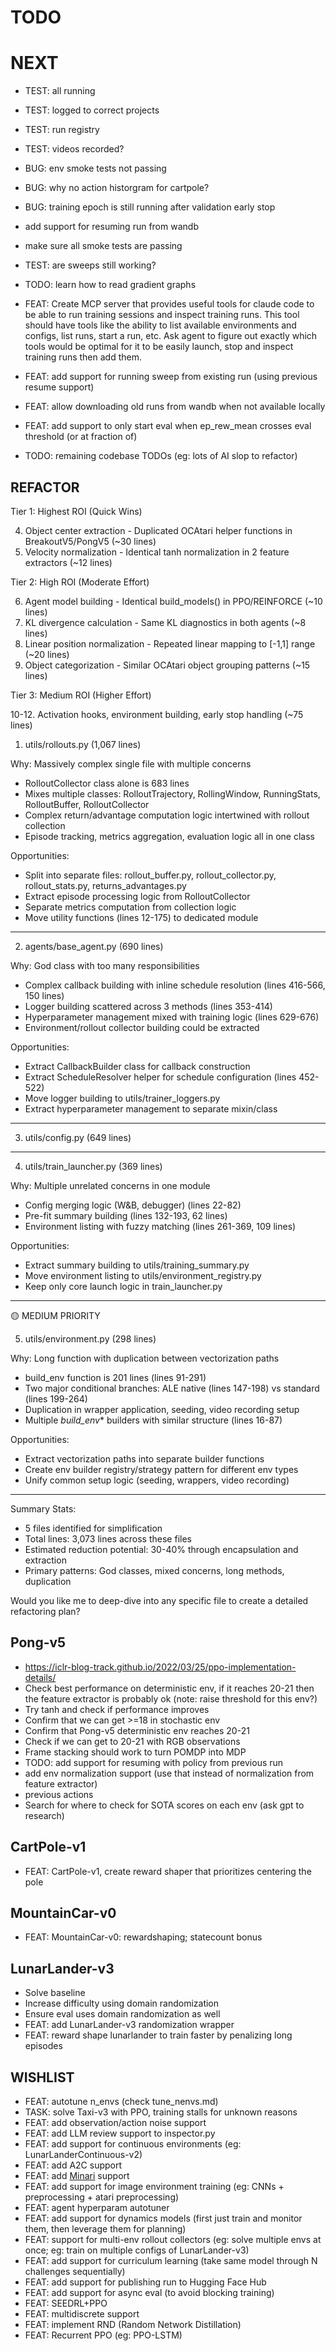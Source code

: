 # TODO

# NEXT

- TEST: all running
- TEST: logged to correct projects
- TEST: run registry
- TEST: videos recorded?
- BUG: env smoke tests not passing
- BUG: why no action historgram for cartpole?
- BUG: training epoch is still running after validation early stop

- add support for resuming run from wandb
- make sure all smoke tests are passing
- TEST: are sweeps still working?
- TODO: learn how to read gradient graphs
- FEAT: Create MCP server that provides useful tools for claude code to be able to run training sessions and inspect training runs. This tool should have tools like the ability to list available environments and configs, list runs, start a run, etc. Ask agent to figure out exactly which tools would be optimal for it to be easily launch, stop and inspect training runs then add them.
- FEAT: add support for running sweep from existing run (using previous resume support)
- FEAT: allow downloading old runs from wandb when not available locally
- FEAT: add support to only start eval when ep_rew_mean crosses eval threshold (or at fraction of)
- TODO: remaining codebase TODOs (eg: lots of AI slop to refactor)

## REFACTOR

Tier 1: Highest ROI (Quick Wins)

4. Object center extraction - Duplicated OCAtari helper functions in BreakoutV5/PongV5 (~30 lines)
5. Velocity normalization - Identical tanh normalization in 2 feature extractors (~12 lines)

Tier 2: High ROI (Moderate Effort)

6. Agent model building - Identical build_models() in PPO/REINFORCE (~10 lines)
7. KL divergence calculation - Same KL diagnostics in both agents (~8 lines)
8. Linear position normalization - Repeated linear mapping to [-1,1] range (~20 lines)
9. Object categorization - Similar OCAtari object grouping patterns (~15 lines)

Tier 3: Medium ROI (Higher Effort)

10-12. Activation hooks, environment building, early stop handling (~75 lines)

1. utils/rollouts.py (1,067 lines)

Why: Massively complex single file with
multiple concerns
- RolloutCollector class alone is 683 lines
- Mixes multiple classes: RolloutTrajectory,
RollingWindow, RunningStats, RolloutBuffer,
RolloutCollector
- Complex return/advantage computation logic
intertwined with rollout collection
- Episode tracking, metrics aggregation,
evaluation logic all in one class

Opportunities:
- Split into separate files:
rollout_buffer.py, rollout_collector.py,
rollout_stats.py, returns_advantages.py
- Extract episode processing logic from
RolloutCollector
- Separate metrics computation from
collection logic
- Move utility functions (lines 12-175) to
dedicated module

---
2. agents/base_agent.py (690 lines)

Why: God class with too many
responsibilities
- Complex callback building with inline
schedule resolution (lines 416-566, 150 
lines)
- Logger building scattered across 3 methods
(lines 353-414)
- Hyperparameter management mixed with
training logic (lines 629-676)
- Environment/rollout collector building
could be extracted

Opportunities:
- Extract CallbackBuilder class for callback
construction
- Extract ScheduleResolver helper for
schedule configuration (lines 452-522)
- Move logger building to
utils/trainer_loggers.py
- Extract hyperparameter management to
separate mixin/class

---
3. utils/config.py (649 lines)
---
4. utils/train_launcher.py (369 lines)

Why: Multiple unrelated concerns in one
module
- Config merging logic (W&B, debugger)
(lines 22-82)
- Pre-fit summary building (lines 132-193,
62 lines)
- Environment listing with fuzzy matching
(lines 261-369, 109 lines)

Opportunities:
- Extract summary building to
utils/training_summary.py
- Move environment listing to
utils/environment_registry.py
- Keep only core launch logic in
train_launcher.py

---
🟡 MEDIUM PRIORITY

5. utils/environment.py (298 lines)

Why: Long function with duplication between
vectorization paths
- build_env function is 201 lines (lines
91-291)
- Two major conditional branches: ALE native
(lines 147-198) vs standard (lines 199-264)
- Duplication in wrapper application,
seeding, video recording setup
- Multiple _build_env_* builders with
similar structure (lines 16-87)

Opportunities:
- Extract vectorization paths into separate
builder functions
- Create env builder registry/strategy
pattern for different env types
- Unify common setup logic (seeding,
wrappers, video recording)

---
Summary Stats:

- 5 files identified for simplification
- Total lines: 3,073 lines across these
files
- Estimated reduction potential: 30-40%
through encapsulation and extraction
- Primary patterns: God classes, mixed
concerns, long methods, duplication

Would you like me to deep-dive into any
specific file to create a detailed
refactoring plan?

## Pong-v5

- https://iclr-blog-track.github.io/2022/03/25/ppo-implementation-details/
- Check best performance on deterministic env, if it reaches 20-21 then the feature extractor is probably ok (note: raise threshold for this env?)
- Try tanh and check if performance improves
- Confirm that we can get >=18 in stochastic env
- Confirm that Pong-v5 deterministic env reaches 20-21
- Check if we can get to 20-21 with RGB observations
- Frame stacking should work to turn POMDP into MDP
- TODO: add support for resuming with policy from previous run
- add env normalization support (use that instead of normalization from feature extractor)
- previous actions
- Search for where to check for SOTA scores on each env (ask gpt to research)

## CartPole-v1

- FEAT: CartPole-v1, create reward shaper that prioritizes centering the pole

## MountainCar-v0

- FEAT: MountainCar-v0: rewardshaping; statecount bonus

## LunarLander-v3

- Solve baseline
- Increase difficulty using domain randomization
- Ensure eval uses domain randomization as well
- FEAT: add LunarLander-v3 randomization wrapper
- FEAT: reward shape lunarlander to train faster by penalizing long episodes

## WISHLIST

- FEAT: autotune n_envs (check tune_nenvs.md)
- TASK: solve Taxi-v3 with PPO, training stalls for unknown reasons
- FEAT: add observation/action noise support
- FEAT: add LLM review support to inspector.py
- FEAT: add support for continuous environments (eg: LunarLanderContinuous-v2)
- FEAT: add A2C support
- FEAT: add [Minari](https://minari.farama.org/) support
- FEAT: add support for image environment training (eg: CNNs + preprocessing + atari preprocessing)
- FEAT: agent hyperparam autotuner
- FEAT: add support for dynamics models (first just train and monitor them, then leverage them for planning)
- FEAT: support for multi-env rollout collectors (eg: solve multiple envs at once; eg: train on multiple configs of LunarLander-v3)
- FEAT: add support for curriculum learning (take same model through N challenges sequentially)
- FEAT: add support for publishing run to Hugging Face Hub
- FEAT: add support for async eval (to avoid blocking training)
- FEAT: SEEDRL+PPO
- FEAT: multidiscrete support
- FEAT: implement RND (Random Network Distillation)
- FEAT: Recurrent PPO (eg: PPO-LSTM)